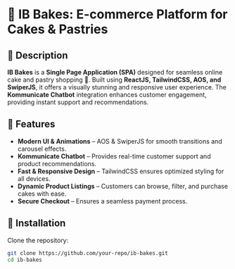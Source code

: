 # 🎂 IB Bakes: E-commerce Platform for Cakes & Pastries  

## 📌 Description  
**IB Bakes** is a **Single Page Application (SPA)** designed for seamless online cake and pastry shopping 🍰. Built using **ReactJS, TailwindCSS, AOS, and SwiperJS**, it offers a visually stunning and responsive user experience. The **Kommunicate Chatbot** integration enhances customer engagement, providing instant support and recommendations.  

## 🚀 Features  
- **Modern UI & Animations** – AOS & SwiperJS for smooth transitions and carousel effects.  
- **Kommunicate Chatbot** – Provides real-time customer support and product recommendations.  
- **Fast & Responsive Design** – TailwindCSS ensures optimized styling for all devices.  
- **Dynamic Product Listings** – Customers can browse, filter, and purchase cakes with ease.  
- **Secure Checkout** – Ensures a seamless payment process.  

## 🔧 Installation  
Clone the repository:  
```sh
git clone https://github.com/your-repo/ib-bakes.git
cd ib-bakes

